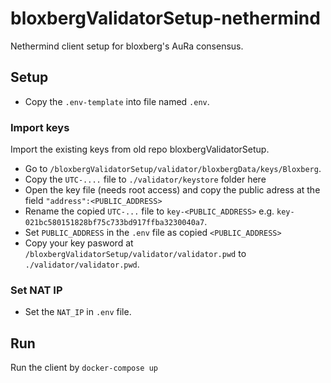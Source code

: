 # bloxbergValidatorSetup-nethermind

Nethermind client setup for bloxberg's AuRa consensus.

## Setup

- Copy the `.env-template` into file named `.env`.

### Import keys

Import the existing keys from old repo bloxbergValidatorSetup.

- Go to `/bloxbergValidatorSetup/validator/bloxbergData/keys/Bloxberg`.
- Copy the `UTC-....` file to `./validator/keystore` folder here
- Open the key file (needs root access) and copy the public adress at the field `"address":<PUBLIC_ADDRESS>`
- Rename the copied `UTC-...` file to `key-<PUBLIC_ADDRESS>` e.g. `key-021bc580151828bf75c733bd917ffba3230040a7`.
- Set `PUBLIC_ADDRESS` in the `.env` file as copied `<PUBLIC_ADDRESS>`
- Copy your key pasword at `/bloxbergValidatorSetup/validator/validator.pwd` to `./validator/validator.pwd`.

### Set NAT IP
- Set the `NAT_IP` in `.env` file.

## Run

Run the client by `docker-compose up`


